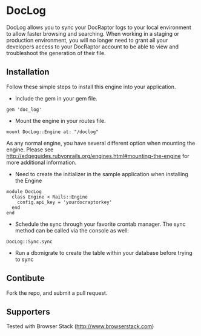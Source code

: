 # DocLog

DocLog allows you to sync your DocRaptor logs to your local environment to allow faster browsing and searching.
When working in a staging or production environment, you will no longer need to grant all your developers access to your DocRaptor account to be able to view and troubleshoot the generation of their file.

## Installation

Follow these simple steps to install this engine into your application.

- Include the gem in your gem file.
```
gem 'doc_log'
```

- Mount the engine in your routes file.
```
mount DocLog::Engine at: "/doclog"
```
As any normal engine, you have several different option when mounting the engine.  Please see http://edgeguides.rubyonrails.org/engines.html#mounting-the-engine for more additional information.

- Need to create the initializer in the sample application when installing the Engine
```
module DocLog
  class Engine < Rails::Engine
    config.api_key = 'yourdocraptorkey'
  end
end
```
- Schedule the sync through your favorite crontab manager.  The sync method can be called via the console as well:
```
DocLog::Sync.sync
```
- Run a db:migrate to create the table within your database before trying to sync

## Contibute

Fork the repo, and submit a pull request.

## Supporters

Tested with Browser Stack (http://www.browserstack.com)
